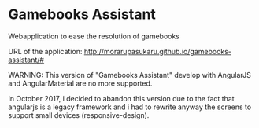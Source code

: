 # Gamebooks Assistant

Webapplication to ease the resolution of gamebooks

URL of the application: http://morarupasukaru.github.io/gamebooks-assistant/#

WARNING: This version of "Gamebooks Assistant" develop with AngularJS and AngularMaterial are no more supported.

In October 2017, i decided to abandon this version due to the fact that angularjs is a 
legacy framework and i had to rewrite anyway the screens to support small devices (responsive-design).

